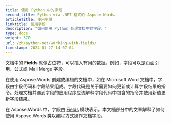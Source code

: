 ```yaml
---
title: 使用 Python 中的字段
second_title: Python via .NET 格式的 Aspose.Words
articleTitle: 使用字段
linktitle: 使用字段
description: "如何使用 Python 处理文档中的字段。"
type: docs
weight: 370
url: /zh/python-net/working-with-fields/
timestamp: 2024-01-27-14-07-04
---
```


文档中的 **Fields** 就像占位符，可以插入有用的数据。例如，字段可以是页面引用、公式或 Mail Merge 字段。

在使用 Aspose.Words 创建或编辑的文档中，如在 Microsoft Word 文档中，字段由字段代码和字段结果组成。字段代码是关于需要如何更新或计算字段结果的指令。处理文档并遇到字段的应用程序应该解释字段代码中包含的指令并使用新值更新字段结果。

在 Aspose.Words 中，字段由 [Fields](https://reference.aspose.com/words/python-net/aspose.words.fields/) 模块表示。本文档部分中的文章解释了如何使用 Aspose.Words 类以编程方式操作文档字段。
